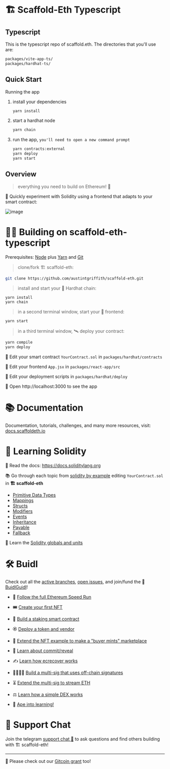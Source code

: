 # 🏗 Scaffold-Eth Typescript

## Typescript

This is the typescript repo of scaffold.eth. The directories that you'll use are:

```bash
packages/vite-app-ts/
packages/hardhat-ts/
```

## Quick Start

Running the app

1. install your dependencies

   ```bash
   yarn install
   ```

2. start a hardhat node

   ```bash
   yarn chain
   ```

3. run the app, `you'll need to open a new command prompt`

   ```bash
   yarn contracts:external
   yarn deploy
   yarn start
   ```

## Overview

> everything you need to build on Ethereum! 🚀

🧪 Quickly experiment with Solidity using a frontend that adapts to your smart contract:

![image](https://user-images.githubusercontent.com/2653167/124158108-c14ca380-da56-11eb-967e-69cde37ca8eb.png)

# 🏄‍♂️ Building on scaffold-eth-typescript

Prerequisites: [Node](https://nodejs.org/en/download/) plus [Yarn](https://classic.yarnpkg.com/en/docs/install/) and [Git](https://git-scm.com/downloads)

> clone/fork 🏗 scaffold-eth:

```bash
git clone https://github.com/austintgriffith/scaffold-eth.git
```

> install and start your 👷‍ Hardhat chain:

```bash
yarn install
yarn chain
```

> in a second terminal window, start your 📱 frontend:

```bash
yarn start
```

> in a third terminal window, 🛰 deploy your contract:

```bash
yarn compile
yarn deploy
```

🔏 Edit your smart contract `YourContract.sol` in `packages/hardhat/contracts`

📝 Edit your frontend `App.jsx` in `packages/react-app/src`

💼 Edit your deployment scripts in `packages/hardhat/deploy`

📱 Open http://localhost:3000 to see the app

# 📚 Documentation

Documentation, tutorials, challenges, and many more resources, visit: [docs.scaffoldeth.io](https://docs.scaffoldeth.io)

# 🔭 Learning Solidity

📕 Read the docs: https://docs.soliditylang.org

📚 Go through each topic from [solidity by example](https://solidity-by-example.org) editing `YourContract.sol` in **🏗 scaffold-eth**

-  [Primitive Data Types](https://solidity-by-example.org/primitives/)
-  [Mappings](https://solidity-by-example.org/mapping/)
-  [Structs](https://solidity-by-example.org/structs/)
-  [Modifiers](https://solidity-by-example.org/function-modifier/)
-  [Events](https://solidity-by-example.org/events/)
-  [Inheritance](https://solidity-by-example.org/inheritance/)
-  [Payable](https://solidity-by-example.org/payable/)
-  [Fallback](https://solidity-by-example.org/fallback/)

📧 Learn the [Solidity globals and units](https://solidity.readthedocs.io/en/v0.6.6/units-and-global-variables.html)

# 🛠 Buidl

Check out all the [active branches](https://github.com/austintgriffith/scaffold-eth/branches/active), [open issues](https://github.com/austintgriffith/scaffold-eth/issues), and join/fund the 🏰 [BuidlGuidl](https://BuidlGuidl.com)!

-  🚤 [Follow the full Ethereum Speed Run](https://medium.com/@austin_48503/%EF%B8%8Fethereum-dev-speed-run-bd72bcba6a4c)

-  🎟 [Create your first NFT](https://github.com/austintgriffith/scaffold-eth/tree/simple-nft-example)
-  🥩 [Build a staking smart contract](https://github.com/austintgriffith/scaffold-eth/tree/challenge-1-decentralized-staking)
-  🏵 [Deploy a token and vendor](https://github.com/austintgriffith/scaffold-eth/tree/challenge-2-token-vendor)
-  🎫 [Extend the NFT example to make a "buyer mints" marketplace](https://github.com/austintgriffith/scaffold-eth/tree/buyer-mints-nft)
-  🎲 [Learn about commit/reveal](https://github.com/austintgriffith/scaffold-eth/tree/commit-reveal-with-frontend)
-  ✍️ [Learn how ecrecover works](https://github.com/austintgriffith/scaffold-eth/tree/signature-recover)
-  👩‍👩‍👧‍👧 [Build a multi-sig that uses off-chain signatures](https://github.com/austintgriffith/scaffold-eth/tree/meta-multi-sig)
-  ⏳ [Extend the multi-sig to stream ETH](https://github.com/austintgriffith/scaffold-eth/tree/streaming-meta-multi-sig)
-  ⚖️ [Learn how a simple DEX works](https://medium.com/@austin_48503/%EF%B8%8F-minimum-viable-exchange-d84f30bd0c90)
-  🦍 [Ape into learning!](https://github.com/austintgriffith/scaffold-eth/tree/aave-ape)

# 💬 Support Chat

Join the telegram [support chat 💬](https://t.me/joinchat/KByvmRe5wkR-8F_zz6AjpA) to ask questions and find others building with 🏗 scaffold-eth!

---

🙏 Please check out our [Gitcoin grant](https://gitcoin.co/grants/2851/scaffold-eth) too!
